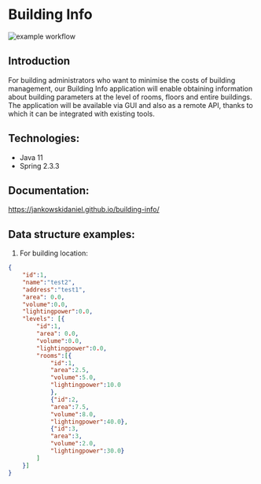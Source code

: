 # Building Info #
![example workflow](https://github.com/JankowskiDaniel/building-info/actions/workflows/ci.yml/badge.svg)

## Introduction ##

For building administrators who want to minimise the costs of building management, our Building Info application will enable obtaining information about building parameters at the level of rooms, floors and entire buildings. The application will be available via GUI and also as a remote API, thanks to which it can be integrated with existing tools.

## Technologies: ##
<ul>
    <li>Java 11</li>
    <li>Spring 2.3.3</li>
</ul>

## Documentation: ##
https://jankowskidaniel.github.io/building-info/

## Data structure examples: ##
<ol>
    <li>For building location:</li>
    
</ol>

```json
{
    "id":1,
    "name":"test2",
    "address":"test1",
    "area": 0.0,
    "volume":0.0,
    "lightingpower":0.0,
    "levels": [{
        "id":1,
        "area": 0.0,
        "volume":0.0,
        "lightingpower":0.0,
        "rooms":[{
            "id":1,
            "area":2.5,
            "volume":5.0,
            "lightingpower":10.0
            },
            {"id":2,
            "area":7.5,
            "volume":8.0,
            "lightingpower":40.0},
            {"id":3,
            "area":3,
            "volume":2.0,
            "lightingpower":30.0}
        ]
    }]
}
```

    

